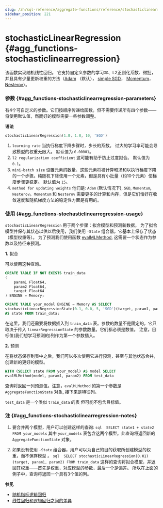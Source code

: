 ```yaml
---
slug: /zh/sql-reference/aggregate-functions/reference/stochasticlinearregression
sidebar_position: 221
---
```


# stochasticLinearRegression {#agg_functions-stochasticlinearregression}

该函数实现随机线性回归。 它支持自定义参数的学习率、L2正则化系数、微批，并且具有少量更新权重的方法（[Adam](https://en.wikipedia.org/wiki/Stochastic_gradient_descent#Adam) （默认）， [simple SGD](https://en.wikipedia.org/wiki/Stochastic_gradient_descent)， [Momentum](https://en.wikipedia.org/wiki/Stochastic_gradient_descent#Momentum)， [Nesterov](https://mipt.ru/upload/medialibrary/d7e/41-91.pdf)）。

### 参数 {#agg_functions-stochasticlinearregression-parameters}

有4个可自定义的参数。它们按顺序传递给函数，但不需要传递所有四个参数——将使用默认值，然而好的模型需要一些参数调整。

**语法**

``` sql
stochasticLinearRegression(1.0, 1.0, 10, 'SGD')
```

1.  `learning rate` 当执行梯度下降步骤时，步长的系数。 过大的学习率可能会导致模型的权重无限大。 默认值为 `0.00001`。
2.  `l2 regularization coefficient` 这可能有助于防止过度拟合。 默认值为 `0.1`。
3.  `mini-batch size` 设置元素的数量，这些元素将被计算和求和以执行梯度下降的一个步骤。纯随机下降使用一个元素，但是具有小批量（约10个元素）使梯度步骤更稳定。 默认值为 `15`。
4.  `method for updating weights` 他们是: `Adam` (默认情况下), `SGD`, `Momentum`, `Nesterov`。`Momentum` 和 `Nesterov` 需要更多的计算和内存，但是它们恰好在收敛速度和随机梯度方法的稳定性方面是有用的。

### 使用 {#agg_functions-stochasticlinearregression-usage}

`stochasticLinearRegression` 用于两个步骤：拟合模型和预测新数据。 为了拟合模型并保存其状态以供以后使用，我们使用 `-State` 组合器，它基本上保存了状态（模型权重等）。
为了预测我们使用函数 [evalMLMethod](../../../sql-reference/functions/machine-learning-functions.md#machine_learning_methods-evalmlmethod), 这需要一个状态作为参数以及特征来预测。

<a name="stochasticlinearregression-usage-fitting"></a>

**1.** 拟合

可以使用这种查询。

``` sql
CREATE TABLE IF NOT EXISTS train_data
(
    param1 Float64,
    param2 Float64,
    target Float64
) ENGINE = Memory;

CREATE TABLE your_model ENGINE = Memory AS SELECT
stochasticLinearRegressionState(0.1, 0.0, 5, 'SGD')(target, param1, param2)
AS state FROM train_data;
```

在这里，我们还需要将数据插入到 `train_data` 表。参数的数量不是固定的，它只取决于传入 `linearRegressionState` 的参数数量。它们都必须是数值。
注意，目标值(我们想学习预测的)列作为第一个参数插入。

**2.** 预测

在将状态保存到表中之后，我们可以多次使用它进行预测，甚至与其他状态合并，创建新的更好的模型。

``` sql
WITH (SELECT state FROM your_model) AS model SELECT
evalMLMethod(model, param1, param2) FROM test_data
```

查询将返回一列预测值。注意，`evalMLMethod` 的第一个参数是 `AggregateFunctionState` 对象, 接下来是特征列。

`test_data` 是一个类似 `train_data` 的表 但可能不包含目标值。

### 注 {#agg_functions-stochasticlinearregression-notes}

1.  要合并两个模型，用户可以创建这样的查询:
    `sql  SELECT state1 + state2 FROM your_models`
    其中 `your_models` 表包含这两个模型。此查询将返回新的 `AggregateFunctionState` 对象。

2.  如果没有使用 `-State` 组合器，用户可以为自己的目的获取所创建模型的权重，而不保存模型 。
    `sql  SELECT stochasticLinearRegression(0.01)(target, param1, param2) FROM train_data`
    这样的查询将拟合模型，并返回其权重——首先是权重，对应模型的参数，最后一个是偏差。 所以在上面的例子中，查询将返回一个具有3个值的列。

**参见**

-   [随机指标逻辑回归](../../../sql-reference/aggregate-functions/reference/stochasticlogisticregression.md#agg_functions-stochasticlogisticregression)
-   [线性回归和逻辑回归之间的差异](https://stackoverflow.com/questions/12146914/what-is-the-difference-between-linear-regression-and-logistic-regression)
